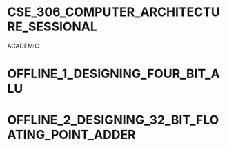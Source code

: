# CSE_306_COMPUTER_ARCHITECTURE_SESSIONAL
ACADEMIC

# OFFLINE_1_DESIGNING_FOUR_BIT_ALU

# OFFLINE_2_DESIGNING_32_BIT_FLOATING_POINT_ADDER

